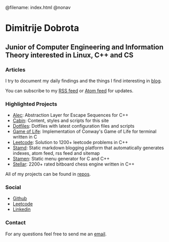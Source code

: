 @filename: index.html
@nonav


# Dimitrije Dobrota

## Junior of Computer Engineering and Information Theory interested in Linux, C++ and CS

### Articles

I try to document my daily findings and the things I find interesting in [blog](./blog).

You can subscribe to my [RSS feed](./blog/rss.xml) or [Atom feed](./blog/atom.xml) for updates.


### Highlighted Projects

* [Alec](https://git.dimitrijedobrota.com/alec/log.html): Abstraction Layer for Escape Sequences for C++
* [Cabin](https://git.dimitrijedobrota.com/cabin/log.html): Content, styles and scripts for this site
* [Dotfiles](https://git.dimitrijedobrota.com/dotfiles/log.html): Dotfiles with latest configuration files and scripts
* [Game of Life](https://git.dimitrijedobrota.com/gol/log.html): Implementation of Conway's Game of Life for terminal written in C
* [Leetcode](https://git.dimitrijedobrota.com/leetcode/log.html): Solution to 1200+ leetcode problems in C++
* [Stamd](https://git.dimitrijedobrota.com/stamd/log.html): Static markdown blogging platform that automatically generates indexes, atom feed, rss feed and sitemap
* [Stamen](https://git.dimitrijedobrota.com/stamen/log.html): Static menu generator for C and C++
* [Stellar](https://git.dimitrijedobrota.com/stellar/log.html): 2200+ rated bitboard chess engine written in C++

All of my projects can be found in [repos](https://git.dimitrijedobrota.com).


### Social

* [Github](https://github.com/DimitrijeDobrota)
* [Leetcode](https://www.leetcode.com/dimitrijed)
* [Linkedin](https://www.linkedin.com/in/dimitrijedobrota)

### Contact

For any questions feel free to send me an [email](mailto:mail@dimitrijedobrota.com).
